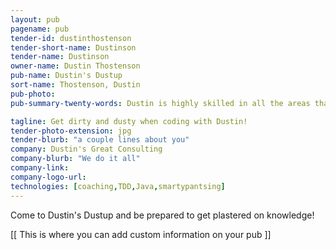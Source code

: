 ```yaml
---
layout: pub
pagename: pub
tender-id: dustinthostenson
tender-short-name: Dustinson
tender-name: Dustinson
owner-name: Dustin Thostenson
pub-name: Dustin's Dustup
sort-name: Thostenson, Dustin
pub-photo: 
pub-summary-twenty-words: Dustin is highly skilled in all the areas that you would expect from a top-notch IL Consultant.

tagline: Get dirty and dusty when coding with Dustin!
tender-photo-extension: jpg
tender-blurb: "a couple lines about you"
company: Dustin's Great Consulting
company-blurb: "We do it all"
company-link: 
company-logo-url: 
technologies: [coaching,TDD,Java,smartypantsing]
---
```

Come to Dustin's Dustup and be prepared to get plastered on knowledge!

[[ This is where you can add custom information on your pub ]]
